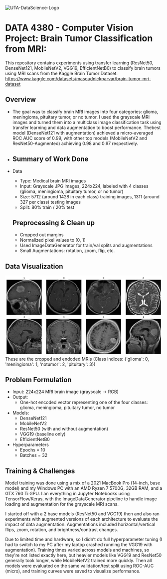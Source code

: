 ![UTA-DataScience-Logo](https://github.com/dareli/DATA3402.Spring.2024/assets/123596270/0cb941d4-8a3b-4382-9dd0-22c28edbb8a5)

# **DATA 4380 - Computer Vision Project: Brain Tumor Classification from MRI:** 
This repository contains experiments using transfer learning (ResNet50, DenseNet121, MobileNetV2, VGG19, EfficientNetB0) to classify brain tumors using MRI scans from the Kaggle Brain Tumor Dataset: https://www.kaggle.com/datasets/masoudnickparvar/brain-tumor-mri-dataset

## **Overview** 
- The goal was to classify brain MRI images into four categories: glioma, meningioma, pituitary tumor, or no tumor. I used the grayscale MRI images and turned them into a multiclass image classification task using transfer learning and data augmentation to boost performance. Thebest model (DenseNet121 with augmentation) achieved a micro-averaged ROC AUC score of 0.99, with other top models (MobileNetV2 and ResNet50-Augmented) achieving 0.98 and 0.97 respectively.

- ## **Summary of Work Done**
- Data
  - Type: Medical brain MRI images
  - Input: Grayscale JPG images, 224x224, labeled with 4 classes (glioma, meningioma, pituitary tumor, or no tumor)
  - Size: 5712 (around 1428 in each class) training images, 1311 (around 327 per class) testing images
  - Split: 80% train / 20% test
 
  ## **Preprocessing & Clean up**
  - Cropped out margins
  - Normalized pixel values to [0, 1]
  - Used ImageDataGenerator for train/val splits and augmentations
  -  Small Augmentations: rotation, zoom, flip, etc.
 
## **Data Visualization**
![Tumor Classes](pngs/tumorimagesindices.png)
These are the cropped and endoded MRIs (Class indices: {'glioma': 0, 'meningioma': 1, 'notumor': 2, 'pituitary': 3})


## **Problem Formulation**
- Input: 224x224 MRI brain image (grayscale -> RGB)
- Output:
  - One-hot encoded vector representing one of the four classes: glioma, meningioma, pituitary tumor, no tumor
- Models:
  - DenseNet121
  - MobileNetV2
  - ResNet50 (with and without augmentation)
  - VGG19 (baseline only)
  - EfficientNetB0
- Hyperparameters
  - Epochs = 10
  - Batches = 32
 
## **Training & Challenges**
Model training was done using a mix of a 2021 MacBook Pro (14-inch, base model) and my Windows PC with an AMD Ryzen 7 5700G, 32GB RAM, and a GTX 760 Ti GPU. I an everything in Jupyter Notebooks using TensorFlow/Keras, with the ImageDataGenerator pipeline to handle image loading and augmentation for the grayscale MRI scans.

I started off with a 2 base models (ResNet50 and VGG19) then and also ran experiments with augmented versions of each architecture to evaluate the impact of data augmentation. Augmentations included horizontal/vertical flips, zoom, rotation, and brightness/contrast changes.

Due to limited time and hardware, so I didn’t do full hyperparameter tuning (I had to switch to my PC after my laptop crashed running the VGG19 with augmentation). Training times varied across models and machines, so they're not listed exactly here, but heavier models like VGG19 and ResNet50 generally took longer, while MobileNetV2 trained more quickly. Then all models were evaluated on the same validation/test split using ROC-AUC (micro), and training curves were saved to visualize performance.













